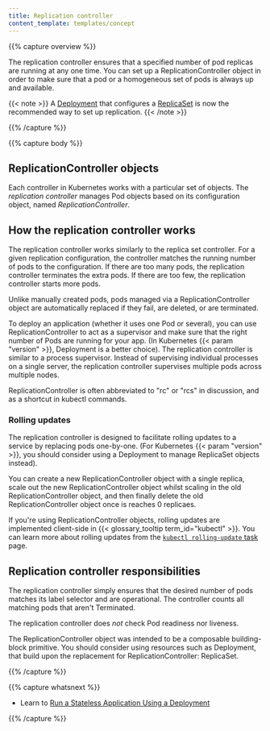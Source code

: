```yaml
---
title: Replication controller
content_template: templates/concept
---
```


{{% capture overview %}}

The replication controller ensures that a specified number of pod replicas are running at any one
time.
You can set up a ReplicationController object in order to make sure that a pod or a homogeneous set
of pods is always up and available.

{{< note >}}
A [Deployment](/docs/concepts/workloads/deployment/) that configures a [ReplicaSet](/docs/concepts/workloads/replicaset/) is now the recommended way to set up replication.
{{< /note >}}

{{% /capture %}}


{{% capture body %}}

## ReplicationController objects

Each controller in Kubernetes works with a particular set of objects. The _replication controller_
manages Pod objects based on its configuration object, named _ReplicationController_.

## How the replication controller works

The replication controller works similarly to the replica set controller. For a given replication
configuration, the controller matches the running number of pods to the configuration.
If there are too many pods, the replication controller terminates the extra pods.
If there are too few, the replication controller starts more pods.

Unlike manually created pods, pods managed via a ReplicationController
object are automatically replaced if they fail, are deleted, or are
terminated.

To deploy an application (whether it uses one Pod or several), you can use ReplicationController
to act as a supervisor and make sure that the right number of Pods are running for your app.
(In Kubernetes {{< param "version" >}}, Deployment is a better choice).
The replication controller is similar to a process supervisor. Instead of supervising individual
processes on a single server, the replication controller supervises multiple pods
across multiple nodes.

ReplicationController is often abbreviated to "rc" or "rcs" in discussion, and as a shortcut in
kubectl commands.

### Rolling updates

The replication controller is designed to facilitate rolling updates to
a service by replacing pods one-by-one. (For Kubernetes {{< param "version" >}},
you should consider using a Deployment to manage ReplicaSet objects instead).

You can create a new ReplicationController object with a single replica,
scale out the new ReplicationController object whilst scaling in the old
ReplicationController object, and then finally delete the old ReplicationController
object once is reaches 0 replicaes.

If you're using ReplicationController objects, rolling updates are implemented
client-side in {{< glossary_tooltip term_id="kubectl" >}}.
You can learn more about rolling updates from the [`kubectl rolling-update` task](/docs/tasks/run-application/rolling-update-replication-controller/) page.

## Replication controller responsibilities

The replication controller simply ensures that the desired number
of pods matches its label selector and are operational. The controller
counts all matching pods that aren't Terminated.

The replication controller does *not* check Pod readiness nor liveness.

The ReplicationController object was intended to be a composable building-block
primitive. You should consider using resources such as Deployment, that build
upon the replacement for ReplicationController: ReplicaSet.

{{% /capture %}}

{{% capture whatsnext %}}

* Learn to [Run a Stateless Application Using a Deployment](/docs/tasks/run-application/run-stateless-application-deployment/)

{{% /capture %}}

